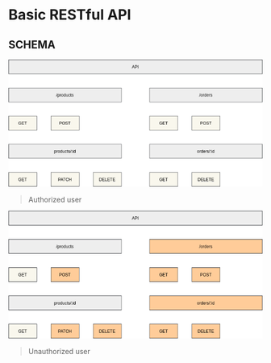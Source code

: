 # Basic RESTful API

## SCHEMA

![SCHEMA for authorized-user](./images/schema/basic-rest-api__authorized-user.png) 

> Authorized user

![SCHEMA for unauthorized-user](./images/schema/basic-rest-api__unauthorized-user.png) 

> Unauthorized user
